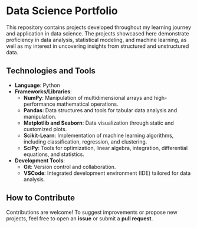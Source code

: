 # Data Science Portfolio

This repository contains projects developed throughout my learning journey and application in data science. The projects showcased here demonstrate proficiency in data analysis, statistical modeling, and machine learning, as well as my interest in uncovering insights from structured and unstructured data.

## Technologies and Tools

- **Language**: Python
- **Frameworks/Libraries**:
  - **NumPy**: Manipulation of multidimensional arrays and high-performance mathematical operations.
  - **Pandas**: Data structures and tools for tabular data analysis and manipulation.
  - **Matplotlib and Seaborn**: Data visualization through static and customized plots.
  - **Scikit-Learn**: Implementation of machine learning algorithms, including classification, regression, and clustering.
  - **SciPy**: Tools for optimization, linear algebra, integration, differential equations, and statistics.
- **Development Tools**:
  - **Git**: Version control and collaboration.
  - **VSCode**: Integrated development environment (IDE) tailored for data analysis.

## How to Contribute
Contributions are welcome! To suggest improvements or propose new projects, feel free to open an **issue** or submit a **pull request**.
